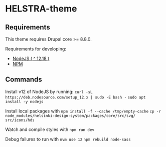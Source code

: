 # HELSTRA-theme

## Requirements

This theme requires Drupal core >= 8.8.0.

Requirements for developing:
- [NodeJS ( ^ 12.18 )](https://nodejs.org/en/)
- [NPM](https://npmjs.com/)

## Commands

Install v12 of NodeJS by running:
  `curl -sL https://deb.nodesource.com/setup_12.x | sudo -E bash -`
  `sudo apt install -y nodejs`

Install local packages with
 `npm install -f --cache /tmp/empty-cache`
 `cp -r node_modules/helsinki-design-system/packages/core/src/svg/ src/icons/hds`

Watch and compile styles with
 `npm run dev`

Debug failures to run with
 `nvm use 12`
 `npm rebuild node-sass`
